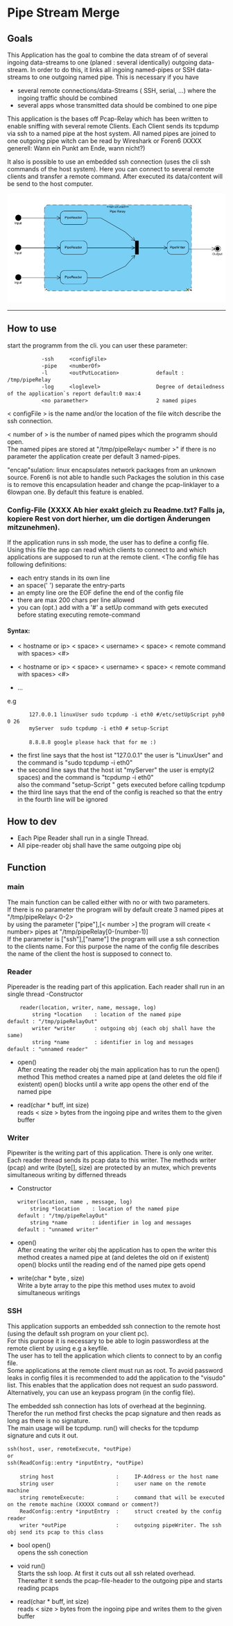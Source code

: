 # Pipe Stream Merge

## Goals
This Application has the goal to combine the data stream of of several ingoing data-streams to one (planed : several identically) outgoing data-stream. 
In order to do this, it links all ingoing named-pipes or SSH data-streams to one outgoing named pipe.
This is necessary if you have
  - several remote connections/data-Streams ( SSH, serial, ...) where the ingoing traffic should be combined
  - several apps whose transmitted data should be combined to one pipe

This application is the bases off Pcap-Relay which has been written to enable sniffing with several remote Clients. 
Each Client sends its tcpdump via ssh to a named pipe at the host system.
All named pipes are joined to one outgoing pipe witch can be read by Wireshark or Foren6 (XXXX generell: Wann ein Punkt am Ende, wann nicht?)
   
It also is possible to use an embedded ssh connection (uses the cli ssh commands of the host system). Here you can 
connect to several remote clients and transfer a remote command. After executed its data/content will be send to the host computer. 


![Alt text](structimg.png?raw=true "structure")

***
## How to use
start the programm from the cli. 
you can user these parameter:
            
               -ssh     <configFile>
               -pipe    <numberOf>
               -l       <outPutLocation>        	default : /tmp/pipeRelay 
               -log     <loglevel>                  Degree of detailedness of the application`s report default:0 max:4 
               <no paramether>                  	2 named pipes


            
   < configFile > is the name and/or the location of the file witch describe the ssh connection.  
    
   < number of > is the number of named pipes which the programm should open.     
   The named pipes are stored at "/tmp/pipeRelay< number >"
   if there is no parameter the application create per default 3 named-pipes.    
   
   "encap"sulation: linux encapsulates network packages from an unknown source. Foren6 is not able to handle such Packages
   the solution in this case is to remove this encapsulation header and change the pcap-linklayer to a 6lowpan one.
   By default this feature is enabled.
   
 ### Config-File  (XXXX Ab hier exakt gleich zu Readme.txt? Falls ja, kopiere Rest von dort hierher, um die dortigen Änderungen mitzunehmen).
 If the application runs in ssh mode, the user has to define a config file. Using this file the app can read which clients to 
 connect to and which applications are supposed to run at the remote client. 
 <The config file has following definitions:   
 - each entry stands in its own line
 - an space(' ') separate the entry-parts
 - an empty line ore the EOF define the end of the config file
 - there are max 200 chars per line allowed   
 - you can (opt.) add with a '#' a setUp command with gets executed before stating executing remote-command 
 


	
 #### Syntax:   
 * < hostname or ip> < space> < username> < space> < remote command with spaces>  <#> <setUp command>
 
 * < hostname or ip> < space> < username> < space> < remote command with spaces>  <#> <setUp command>
 
 * ...   
    
 e.g   
 
           127.0.0.1 linuxUser sudo tcpdump -i eth0 #/etc/setUpScript pyh0 0 26 
           myServer  sudo tcpdump -i eth0 # setup-Script
           
           8.8.8.8 google please hack that for me :)   
           
 * the first line says that the host ist "127.0.0.1" the user is "LinuxUser" and the command is "sudo tcpdump -i eth0"   
 * the second line says that the host ist "myServer" the user is empty(2 spaces)  and the command is "tcpdump -i eth0"  
    also the command "setup-Script " gets executed before calling tcpdump 
 * the third line says that the end of the config is reached so that the entry in the fourth line will be ignored     
    
 
## How to dev 

-   Each Pipe Reader shall run in a single Thread. 
-   All pipe-reader obj shall have the same outgoing pipe obj
   
## Function   

### main
The main function can be called either with no or with two parameters.   
If there is no parameter the program will by default create 3 named pipes at "/tmp/pipeRelay< 0-2>   
by using the parameter ["pipe"],[< number >]  the program will create < number> pipes at "/tmp/pipeRelay[0-(number-1)]   
If the parameter is ["ssh"],["name"] the program will use a ssh connection to the clients name. For this purpose the name of the config file
  describes the name of the client the host is supposed to connect to.   
   
### Reader
Pipereader is the reading part of this application. 
Each reader shall run in an single thread 
-Constructor
     
        reader(location, writer, name, message, log)
            string *location    : location of the named pipe               default : "/tmp/pipeRelayOut"
            writer *writer      : outgoing obj (each obj shall have the same)
            string *name        : identifier in log and messages           default : "unnamed reader"
                                         
        
- open()   
    After creating the reader obj the main application has to run the open() method 
    This method creates a named pipe at <location> (and deletes the old file if existent)
    open() blocks until a write app opens the other end of the named pipe
    
- read(char * buff, int size)   
   reads < size > bytes from the ingoing pipe and writes them to the given buffer
 
### Writer
Pipewriter is the writing part of this application.
There is only one writer. 
Each reader thread sends its pcap data to this writer. The methods writer (pcap) and write (byte[], size) are 
protected by an mutex, which prevents simultaneous writing by differned threads 
-   Constructor

        writer(location, name , message, log)
            string *location    : location of the named pipe                default : "/tmp/pipeRelayOut"
            string *name        : identifier in log and messages            default : "unnamed writer"
        
-   open()   
        After creating the writer obj the application has to open the writer
        this method creates a named pipe at <location> (and deletes the old on if existent)
        open() blocks until the reading end of the named pipe gets opend
-   write(char * byte , size)   
        Write a byte array to the pipe
        this method uses mutex to avoid simultaneous writings
        
  

 
### SSH
This application supports an embedded ssh connection to the remote host (using the default ssh program on your client pc).   
For this purpose it is necessary to be able to login passwordless at the remote client by using e.g a keyfile.   
The user has to tell the application  which clients to connect to by an config file.  
Some applications at the remote client must run as root.
To avoid password leaks in config files it is recommended to add the application to the "visudo" list. This enables that the application 
does not request an sudo password.   
Alternatively, you can use an keypass program (in the config file).   
   
The embedded ssh connection has lots of overhead at the beginning. Therefor the run method first checks the 
pcap signature and then reads as long as there is no signature.   
The main usage will be tcpdump. run() will checks for the tcpdump signature and cuts it out.
    
    ssh(host, user, remoteExecute, *outPipe)
    or
    ssh(ReadConfig::entry *inputEntry, *outPipe) 
    
        string host                    :     IP-Address or the host name 
        string user                    :     user name on the remote machine
        string remoteExecute:          :     command that will be executed on the remote machine (XXXXX command or comment?)
        ReadConfig::entry *inputEntry  :     struct created by the config reader
        writer *outPipe                :     outgoing pipeWriter. The ssh obj send its pcap to this class

* bool open()   
opens the ssh conection    
  
* void run()    
Starts the ssh loop. At first it cuts out all ssh related overhead. Thereafter it sends the pcap-file-header to the outgoing pipe 
and starts reading pcaps

* read(char * buff, int size)   
   reads < size > bytes from the ingoing pipe and writes them to the given buffer
 
